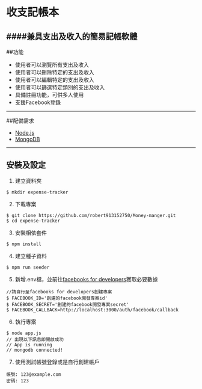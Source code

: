 # 收支記帳本
####兼具支出及收入的簡易記帳軟體
---
##功能
+ 使用者可以瀏覽所有支出及收入
+ 使用者可以刪除特定的支出及收入
+ 使用者可以編輯特定的支出及收入
+ 使用者可以篩選特定類別的支出及收入
+ 具備註冊功能，可供多人使用
+ 支援Facebook登錄
---
##配備需求
+ [Node.js](https://nodejs.org/en/)
+ [MongoDB](https://www.mongodb.com/)
---
## 安裝及設定
1. 建立資料夾
```
$ mkdir expense-tracker
```
2. 下載專案
```
$ git clone https://github.com/robert913152750/Money-manger.git
$ cd expense-tracker
```
3. 安裝相依套件
```
$ npm install
```
4. 建立種子資料
```
$ npm run seeder
```
5. 新增.env檔，並前往[facebooks for developers](https://developers.facebook.com/)獲取必要數據
```
//請自行至facebooks for developers創建專案
$ FACEBOOK_ID='創建的facebook開發專案id'
$ FACEBOOK_SECRET='創建的facebook開發專案secret'
$ FACEBOOK_CALLBACK=http://localhost:3000/auth/facebook/callback
```
6. 執行專案
```
$ node app.js
// 出現以下訊息即開啟成功
// App is running
// mongodb connected!
```
7. 使用測試帳號登錄或是自行創建帳戶
```
帳號: 123@example.com
密碼: 123
```
